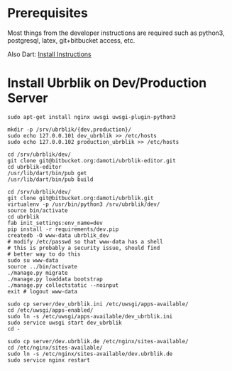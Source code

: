Prerequisites
=============
Most things from the developer instructions are required such as python3, postgresql, latex, git+bitbucket access, etc.

Also Dart: [Install Instructions](https://www.dartlang.org/tools/debian.html)

Install Ubrblik on Dev/Production Server
========================================

```
sudo apt-get install nginx uwsgi uwsgi-plugin-python3

mkdir -p /srv/ubrblik/{dev,production}/
sudo echo 127.0.0.101 dev_ubrblik >> /etc/hosts
sudo echo 127.0.0.102 production_ubrblik >> /etc/hosts

cd /srv/ubrblik/dev/
git clone git@bitbucket.org:damoti/ubrblik-editor.git
cd ubrblik-editor
/usr/lib/dart/bin/pub get
/usr/lib/dart/bin/pub build

cd /srv/ubrblik/dev/
git clone git@bitbucket.org:damoti/ubrblik.git
virtualenv -p /usr/bin/python3 /srv/ubrblik/dev/
source bin/activate
cd ubrblik
fab init_settings:env_name=dev
pip install -r requirements/dev.pip
createdb -O www-data ubrblik_dev
# modify /etc/passwd so that www-data has a shell
# this is probably a security issue, should find
# better way to do this
sudo su www-data
source ../bin/activate
./manage.py migrate
./manage.py loaddata bootstrap
./manage.py collectstatic --noinput
exit # logout www-data

sudo cp server/dev_ubrblik.ini /etc/uwsgi/apps-available/
cd /etc/uwsgi/apps-enabled/
sudo ln -s /etc/uwsgi/apps-available/dev_ubrblik.ini
sudo service uwsgi start dev_ubrblik
cd -

sudo cp server/dev.ubrblik.de /etc/nginx/sites-available/
cd /etc/nginx/sites-available/
sudo ln -s /etc/nginx/sites-available/dev.ubrblik.de
sudo service nginx restart
```
